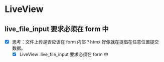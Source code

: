 # LiveView

## live_file_input 要求必须在 form 中

- [x] 思考：文件上传是否应该在 form 内部？htmx 好像就在提倡在任意位置提交数据。
  - [x] LiveView .live_file_input 要求必须在 form 中
